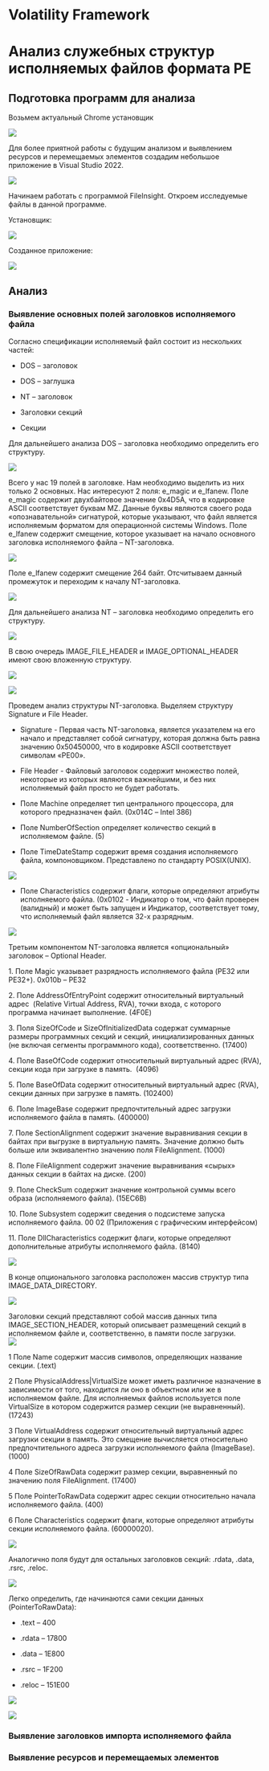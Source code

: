 # Volatility Framework

# Анализ служебных структур исполняемых файлов формата PE

## Подготовка программ для анализа

Возьмем актуальный Chrome установщик

![](images/clipboard-1806333955.png)

Для более приятной работы с будущим анализом и выявлением ресурсов и
перемещаемых элементов создадим небольшое приложение в Visual Studio
2022.

![](images/clipboard-516050402.png)

Начинаем работать с программой FileInsight. Откроем исследуемые файлы в
данной программе.

Установщик:

![](images/clipboard-3336850817.png)

Созданное приложение:

![](images/clipboard-986245868.png)

## Анализ

### Выявление основных полей заголовков исполняемого файла

Согласно спецификации исполняемый файл состоит из нескольких частей:

-   DOS – заголовок

-   DOS – заглушка

-   NT – заголовок

-   Заголовки секций

-   Секции

Для дальнейшего анализа DOS – заголовка необходимо определить его
структуру.

![](images/clipboard-3039520539.png)

Всего у нас 19 полей в заголовке. Нам необходимо выделить из них только
2 основных. Нас интересуют 2 поля: e_magic и e_lfanew. Поле e_magic
содержит двухбайтовое значение 0х4D5A, что в кодировке ASCII
соответствует буквам MZ. Данные буквы являются своего рода
«опознавательной» сигнатурой, которые указывают, что файл является
исполняемым форматом для операционной системы Windows. Поле e_lfanew
содержит смещение, которое указывает на начало основного заголовка
исполняемого файла – NT-заголовка.

![](images/clipboard-1955981872.png)

Поле e_lfanew содержит смещение 264 байт. Отсчитываем данный промежуток
и переходим к началу NT-заголовка.

![](images/clipboard-2783040882.png)

Для дальнейшего анализа NT – заголовка необходимо определить его
структуру.

![](images/clipboard-1212073146.png)

В свою очередь IMAGE_FILE_HEADER и IMAGE_OPTIONAL_HEADER имеют свою
вложенную структуру.

![](images/clipboard-660947618.png)

![](images/clipboard-1119617921.png)

Проведем анализ структуры NT-заголовка. Выделяем структуру Signature и
File Header.

-   Signature - Первая часть NT-заголовка, является указателем на его
    начало и представляет собой сигнатуру, которая должна быть равна
    значению 0х50450000, что в кодировке ASCII соответствует символам
    «РЕ00».

-   File Header - Файловый заголовок содержит множество полей, некоторые
    из которых являются важнейшими, и без них исполняемый файл просто не
    будет работать.

-   Поле Machine определяет тип центрального процессора, для которого
    предназначен файл. (0x014С – Intel 386)

-   Поле NumberOfSection определяет количество секций в исполняемом
    файле. (5)

-   Поле TimeDateStamp содержит время создания исполняемого файла,
    компоновщиком. Представлено по стандарту POSIX(UNIX).

![](images/clipboard-1995765979.png)

-   Поле Characteristics содержит флаги, которые определяют атрибуты
    исполняемого файла. (0x0102 - Индикатор о том, что файл проверен
    (валидный) и может быть запущен и Индикатор, соответствует тому, что
    исполняемый файл является 32-х разрядным.

![](images/clipboard-2279233221.png)

Третьим компонентом NT-заголовка является «опциональный» заголовок –
Optional Header.

1\. Поле Magic указывает разрядность исполняемого файла (PE32 или
PE32+). 0x010b – PE32

2\. Поле AddressOfEntryPoint содержит относительный виртуальный адрес
 (Relative Virtual Address, RVA), точки входа, с которого программа
начинает выполнение. (4F0E)

3\. Поля SizeOfCode и SizeOfInitializedData содержат суммарные размеры
программных секций и секций, инициализированных данных (не включая
сегменты программного кода), соответственно. (17400)

4\. Поле BaseOfCode содержит относительный виртуальный адрес (RVA),
секции кода при загрузке в память.  (4096)

5\. Поле BaseOfData содержит относительный виртуальный адрес (RVA),
секции данных при загрузке в память. (102400)

6\. Поле ImageBase содержит предпочтительный адрес загрузки исполняемого
файла в память. (400000)

7\. Поле SectionAlignment содержит значение выравнивания секции в байтах
при выгрузке в виртуальную память. Значение должно быть больше или
эквивалентно значению поля FileAlignment. (1000)

8\. Поле FileAlignment содержит значение выравнивания «сырых» данных
секции в байтах на диске. (200)

9\. Поле CheckSum содержит значение контрольной суммы всего образа
(исполняемого файла). (15EC6B)

10\. Поле Subsystem содержит сведения о подсистеме запуска исполняемого
файла. 00 02 (Приложения с графическим интерфейсом)

11\. Поле DllCharacteristics содержит флаги, которые определяют
дополнительные атрибуты исполняемого файла. (8140)

![](images/clipboard-2913390026.png)

В конце опционального заголовка расположен массив структур типа
IMAGE_DATA_DIRECTORY.

![](images/clipboard-2090434333.png)

Заголовки секций представляют собой массив данных типа
IMAGE_SECTION_HEADER, который описывает размещений секций в исполняемом
файле и, соответственно, в памяти после загрузки.  
![](images/clipboard-2978331817.png)

1 Поле Name содержит массив символов, определяющих название секции.
(.text)

2 Поле PhysicalAddress|VirtualSize может иметь различное назначение в
зависимости от того, находится ли оно в объектном или же в исполняемом
файле. Для исполняемых файлов используется поле VirtualSize в котором
содержится размер секции (не выравненный). (17243)

3 Поле VirtualAddress содержит относительный виртуальный адрес загрузки
секции в память. Это смещение вычисляется относительно предпочтительного
адреса загрузки исполняемого файла (ImageBase). (1000)

4 Поле SizeOfRawData содержит размер секции, выравненный по значению
поля FileAlignment. (17400)

5 Поле PointerToRawData содержит адрес секции относительно начала
исполняемого файла. (400)

6 Поле Characteristics содержит флаги, которые определяют атрибуты
секции исполняемого файла. (60000020).

![](images/clipboard-1737838219.png)

Аналогично поля будут для остальных заголовков секций: .rdata, .data,
.rsrc, .reloc.

![](images/clipboard-3746879935.png)

Легко определить, где начинаются сами секции данных (PointerToRawData):

-   .text – 400

-   .rdata – 17800

-   .data – 1E800

-   .rsrc – 1F200

-   .reloc – 151E00

![](images/clipboard-1392717448.png)

![](images/clipboard-1807156223.png)

### Выявление заголовков импорта исполняемого файла

### Выявление ресурсов и перемещаемых элементов
